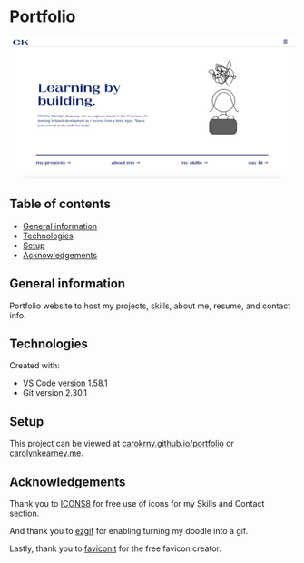 # Portfolio

[![Screenshot of portfolio website landing page](./media/landing/landing_screenshot.png)](carolynkearney.me)

## Table of contents
* [General information](#general-information)
* [Technologies](#technologies)
* [Setup](#setup)
* [Acknowledgements](#acknowledgements)

## General information
Portfolio website to host my projects, skills, about me, resume, and contact info.   
	
## Technologies
Created with:
* VS Code version 1.58.1
* Git version 2.30.1
	
## Setup
This project can be viewed at [carokrny.github.io/portfolio](carokrny.github.io/portfolio) or [carolynkearney.me](carolynkearney.me). 

## Acknowledgements 
Thank you to [ICONS8](ICONS8.com) for free use of icons for my Skills and Contact section. 

And thank you to [ezgif](ezgif.com) for enabling turning my doodle into a gif. 

Lastly, thank you to [faviconit](faviconit.com) for the free favicon creator. 

